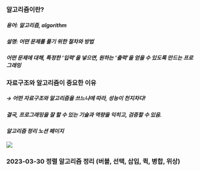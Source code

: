 ### 알고리즘이란?
##### 용어: 알고리즘, algorithm
##### 설명: 어떤 문제를 풀기 위한 절차와 방법
##### 어떤 문제에 대해, 특정한 ‘입력’을 넣으면, 원하는 ‘출력’을 얻을 수 있도록 만드는 프로그래밍
   
### 자료구조와 알고리즘이 중요한 이유
##### → 어떤 자료구조와 알고리즘을 쓰느냐에 따라, 성능이 천지차다!
##### 결국, 프로그래밍을 잘 할 수 있는 기술과 역량을 익히고, 검증할 수 있음.

#### *알고리즘 정리 노션 페이지* 
<a href="https://vigorous-cartoon-8db.notion.site/1a3465ce29254dbea78b05ede1eb4ee0">
  <img src="https://img.shields.io/badge/notion page-green?style=for-the-badge&logo=notion&logoColor=white">
</a>
</br>

### 2023-03-30 정렬 알고리즘 정리 (버블, 선택, 삽입, 퀵, 병합, 위상)
